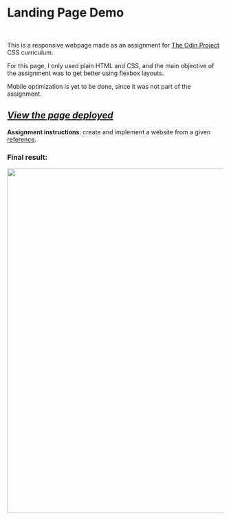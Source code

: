 <h1>Landing Page Demo</h1>
<br>
<p>This is a responsive webpage made as an assignment for <a href='https://www.theodinproject.com'>The Odin Project</a> CSS curriculum.</p>
<p>For this page, I only used plain HTML and CSS, and the main objective of the assignment was to get better using flexbox layouts.</p>
<p>Mobile optimization is yet to be done, since it was not part of the assignment.</p>

<h2><i><a href=''>View the page deployed</a></i></h2>
<p><strong>Assignment instructions</strong>: create and implement a website from a given <a href='https://cdn.statically.io/gh/TheOdinProject/curriculum/81a5d553f4073e593d23a6ab00d50eef8620796d/foundations/html_css/project/imgs/01.png'>reference</a>.</p>
<h3>Final result:</h3>
<img src='https://i.imgur.com/kIcNvyz.png' width='800px'>

